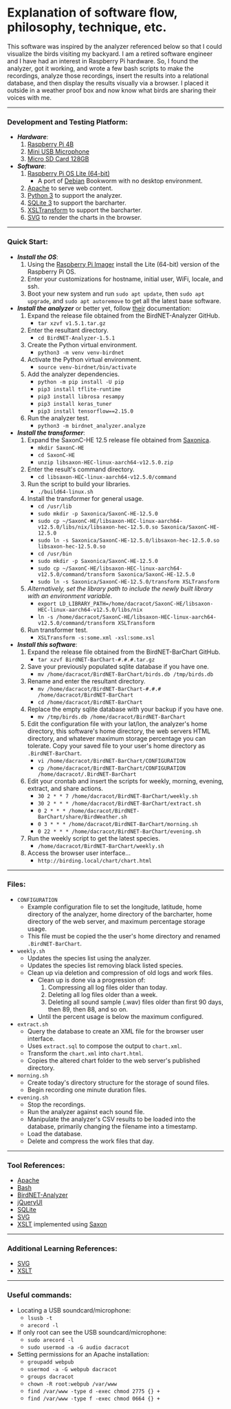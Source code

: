 # Explanation of software flow, philosophy, technique, etc.

This software was inspired by the analyzer referenced below so that I could visualize the birds visiting my backyard.
I am a retired software engineer and I have had an interest in Raspberry Pi hardware.  So, I found the analyzer, got
it working, and wrote a few bash scripts to make the recordings, analyze those recordings, insert the results into a
relational database, and then display the results visually via a browser.  I placed it outside in a weather proof box
and now know what birds are sharing their voices with me.

---

### Development and Testing Platform:

* ___Hardware___:
	1. [Raspberry Pi 4B](https://www.raspberrypi.com/products/raspberry-pi-4-model-b/specifications/)
	1. [Mini USB Microphone](https://www.amazon.com/gp/product/B08M37224H/ref=ppx_yo_dt_b_search_asin_title?ie=UTF8&psc=1)
	1. [Micro SD Card 128GB](https://www.amazon.com/gp/product/B07FCMKK5X/ref=ppx_yo_dt_b_search_asin_title?ie=UTF8&th=1)
* ___Software___:
	1. [Raspberry Pi OS Lite (64-bit)](https://www.raspberrypi.com/software/)
		* A port of [Debian](https://www.debian.org) Bookworm with no desktop environment.
	1. [Apache](https://www.apache.org) to serve web content.
	1. [Python 3](https://www.python.org) to support the analyzer.
	1. [SQLite 3](https://www.sqlite.org) to support the barcharter.
	1. [XSLTransform](https://en.wikipedia.org/wiki/XSLT) to support the barcharter.
	1. [SVG](https://en.wikipedia.org/wiki/SVG) to render the charts in the browser.

---

### Quick Start:

* ___Install the OS___:
	1. Using the [Raspberry Pi Imager](https://www.raspberrypi.com/news/raspberry-pi-imager-imaging-utility/) install the Lite (64-bit) version of the Raspberry Pi OS.
	1. Enter your customizations for hostname, initial user, WiFi, locale, and ssh.
	1. Boot your new system and run `sudo apt update`, then `sudo apt upgrade`, and `sudo apt autoremove` to get all the latest base software.
* ___Install the analyzer___ or better yet, follow [their](https://github.com/kahst/BirdNET-Analyzer) documentation:
	1. Expand the release file obtained from the BirdNET-Analyzer GitHub.
		* `tar xzvf v1.5.1.tar.gz`
	1. Enter the resultant directory.
		* `cd BirdNET-Analyzer-1.5.1`
	1. Create the Python virtual environment.
		* `python3 -m venv venv-birdnet`
	1. Activate the Python virtual environment.
		* `source venv-birdnet/bin/activate`
	1. Add the analyzer dependencies.
		* `python -m pip install -U pip`
		* `pip3 install tflite-runtime`
		* `pip3 install librosa resampy`
		* `pip3 install keras_tuner`
		* `pip3 install tensorflow==2.15.0`
	1. Run the analyzer test.
		* `python3 -m birdnet_analyzer.analyze`
* ___Install the transformer___:
	1. Expand the SaxonC-HE 12.5 release file obtained from [Saxonica](https://www.saxonica.com/download/c.xml).
		* `mkdir SaxonC-HE`
		* `cd SaxonC-HE`
		* `unzip libsaxon-HEC-linux-aarch64-v12.5.0.zip `
	1. Enter the result's command directory.
		* `cd libsaxon-HEC-linux-aarch64-v12.5.0/command`
	1. Run the script to build your libraries.
		* `./build64-linux.sh`
	1. Install the transformer for general usage.
		* `cd /usr/lib`
		* `sudo mkdir -p Saxonica/SaxonC-HE-12.5.0`
		* `sudo cp ~/SaxonC-HE/libsaxon-HEC-linux-aarch64-v12.5.0/libs/nix/libsaxon-hec-12.5.0.so Saxonica/SaxonC-HE-12.5.0`
		* `sudo ln -s Saxonica/SaxonC-HE-12.5.0/libsaxon-hec-12.5.0.so libsaxon-hec-12.5.0.so`
		* `cd /usr/bin`
		* `sudo mkdir -p Saxonica/SaxonC-HE-12.5.0`
		* `sudo cp ~/SaxonC-HE/libsaxon-HEC-linux-aarch64-v12.5.0/command/transform Saxonica/SaxonC-HE-12.5.0`
		* `sudo ln -s Saxonica/SaxonC-HE-12.5.0/transform XSLTransform`
	1. _Alternatively, set the library path to include the newly built library with an environment variable_.
		* `export LD_LIBRARY_PATH=/home/dacracot/SaxonC-HE/libsaxon-HEC-linux-aarch64-v12.5.0/libs/nix`
		* `ln -s /home/dacracot/SaxonC-HE/libsaxon-HEC-linux-aarch64-v12.5.0/command/transform XSLTransform`
	1. Run transformer test.
		* `XSLTransform -s:some.xml -xsl:some.xsl`
* ___Install this software___:
	1. Expand the release file obtained from the BirdNET-BarChart GitHub.
		* `tar xzvf BirdNET-BarChart-#.#.#.tar.gz`
	1. Save your previously populated sqlite database if you have one.
		* `mv /home/dacracot/BirdNET-BarChart/birds.db /tmp/birds.db`
	1. Rename and enter the resultant directory.
		* `mv /home/dacracot/BirdNET-BarChart-#.#.# /home/dacracot/BirdNET-BarChart`
		* `cd /home/dacracot/BirdNET-BarChart`
	1. Replace the empty sqlite database with your backup if you have one.
		* `mv /tmp/birds.db /home/dacracot/BirdNET-BarChart`
	1. Edit the configuration file with your lat/lon, the analyzer's home directory, this software's home directory, the web servers HTML directory, and whatever maximum storage percentage you can tolerate.  Copy your saved file to your user's home directory as `.BirdNET-BarChart`.
		* `vi /home/dacracot/BirdNET-BarChart/CONFIGURATION`
		* `cp /home/dacracot/BirdNET-BarChart/CONFIGURATION /home/dacracot/.BirdNET-BarChart`
	1. Edit your crontab and insert the scripts for weekly, morning, evening, extract, and share actions.
		* `30 2 * * 7 /home/dacracot/BirdNET-BarChart/weekly.sh`
		* `30 2 * * * /home/dacracot/BirdNET-BarChart/extract.sh`
		* `0 2 * * * /home/dacracot/BirdNET-BarChart/share/BirdWeather.sh`
		* `0 3 * * * /home/dacracot/BirdNET-BarChart/morning.sh`
		* `0 22 * * * /home/dacracot/BirdNET-BarChart/evening.sh`
	1. Run the weekly script to get the latest species.
		* `/home/dacracot/BirdNET-BarChart/weekly.sh`
	1. Access the browser user interface...
		* `http://birding.local/chart/chart.html`

---

### Files:

* `CONFIGURATION`
  * Example configuration file to set the longitude, latitude, home directory of the analyzer, home directory of the barcharter, home directory of the web server, and maximum percentage storage usage.
  * This file must be copied the the user's home directory and renamed `.BirdNET-BarChart`.
* `weekly.sh`
  * Updates the species list using the analyzer.
  * Updates the species list removing black listed species.
  * Clean up via deletion and compression of old logs and work files.
    * Clean up is done via a progression of:
      1. Compressing all log files older than today.
      1. Deleting all log files older than a week.
      1. Deleting all sound sample (.wav) files older than first 90 days, then 89, then 88, and so on.
    * Until the percent usage is below the maximum configured.
* `extract.sh`
	* Query the database to create an XML file for the browser user interface.
	* Uses `extract.sql` to compose the output to `chart.xml`.
	* Transform the `chart.xml` into `chart.html`.
	* Copies the altered chart folder to the web server's published directory.
* `morning.sh`
	* Create today's directory structure for the storage of sound files.
	* Begin recording one minute duration files.
* `evening.sh`
	* Stop the recordings.
	* Run the analyzer against each sound file.
	* Manipulate the analyzer's CSV results to be loaded into the database, primarily changing the filename into a timestamp.
	* Load the database.
	* Delete and compress the work files that day.

---

### Tool References:

* [Apache](https://projects.apache.org/project.html?httpd-http_server)
* [Bash](https://en.wikipedia.org/wiki/Bash_(Unix_shell))
* [BirdNET-Analyzer](https://github.com/kahst/BirdNET-Analyzer)
* [jQueryUI](https://jqueryui.com)
* [SQLite](https://sqlite.org/)
* [SVG](https://www.w3.org/Graphics/SVG/)
* [XSLT](https://www.w3.org/Style/XSL/) implemented using [Saxon](https://www.saxonica.com/welcome/welcome.xml)

---

### Additional Learning References:

* [SVG](https://www.w3schools.com/graphics/svg_intro.asp)
* [XSLT](https://www.w3schools.com/xml/xsl_intro.asp)

---

### Useful commands:

* Locating a USB soundcard/microphone:
	* `lsusb -t`
	* `arecord -l`
* If only root can see the USB soundcard/microphone:
	* `sudo arecord -l`
	* `sudo usermod -a -G audio dacracot`
* Setting permissions for an Apache installation:
	* `groupadd webpub`
	* `usermod -a -G webpub dacracot`
	* `groups dacracot`
	* `chown -R root:webpub /var/www`
	* `find /var/www -type d -exec chmod 2775 {} +`
	* `find /var/www -type f -exec chmod 0664 {} +`
